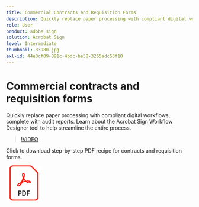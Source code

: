 ```yaml
---
title: Commercial Contracts and Requisition Forms
description: Quickly replace paper processing with compliant digital workflows, complete with audit reports
role: User
product: adobe sign
solution: Acrobat Sign
level: Intermediate
thumbnail: 33980.jpg
exl-id: 44e3cf09-891c-4bdc-be58-3265adc53f10
---
```

# Commercial contracts and requisition forms

Quickly replace paper processing with compliant digital workflows, complete with audit reports. Learn about the Acrobat Sign Workflow Designer tool to help streamline the entire process.

>[!VIDEO](https://video.tv.adobe.com/v/33980?hidetitle=true)

Click to download step-by-step PDF recipe for contracts and requisition forms.

[![Download PDF Recipe](../assets/acrobat_PDF_96.png)](../assets/adobe-sign_set_up_a_workflow_use_case.pdf)
